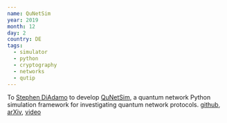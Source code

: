 ```yaml
---
name: QuNetSim
year: 2019
month: 12
day: 2
country: DE
tags:
  - simulator
  - python
  - cryptography
  - networks
  - qutip
---
```

To [Stephen DiAdamo](https://scholar.google.ca/citations?user=k9O1vSwAAAAJ&hl=en) to develop [QuNetSim](https://arxiv.org/abs/2003.06397), a quantum network Python simulation framework for investigating quantum network protocols. [github](https://github.com/tqsd/QuNetSim), [arXiv](https://arxiv.org/abs/2003.06397), [video](https://www.youtube.com/watch?v=HE6jWjW1WT8)
